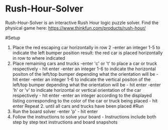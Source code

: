 # Rush-Hour-Solver
Rush-Hour-Solver is an interactive Rush Hour logic puzzle solver.
Find the physical game here: https://www.thinkfun.com/products/rush-hour/

#Setup 
1. Place the red escaping car horizontally in row 2
  -enter an integer 1-5 to indicate the left bumper position
  result: the red car is placed horizontally in row to where indicated
2. Place remaining cars and trucks
  -enter 'c' or 't' to place a car or truck respectively - hit enter
  -enter an integer 1-6 to indicate the horizontal positon of the left/top bumper depending what the orientation will be - hit enter 
  -enter an integer 1-6 to indicate the vertical positon of the left/top bumper depending what the orientation will be - hit enter
  -enter 'h' or 'v' to indicate horizontal or vertical orientation of the car respectively - hit enter
  -enter an integer according to the displayed listing corresponding to the color of the car or truck being placed - hit enter
 Repeat 2. until all cars and trucks have been placed
 #Run
 1. Run the board solver
  -enter 'p' - hit enter
 2. Follow the instructions to solve your board - Instructions include both step by step text instructions and board snapshots
